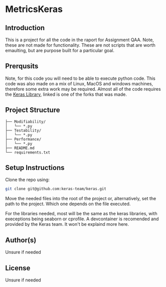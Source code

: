# MetricsKeras
## Introduction
This is a project for all the code in the raport for Assignment QAA. Note, these are not made for functionality. These are not scripts that are worth emaulting, but are purpose built for a particular goal. 

## Prerqusits
Note, for this code you will need to be able to execute python code. This code was also made on a mix of Linux, MacOS and windows machines, therefore some extra work may be required. Almost all of the code requires the [Keras Library](https://github.com/Uplink036/keras), linked is one of the forks that was made. 

## Project Structure

```
├── Modifiability/
│   └── *.py
├── Testability/
│   └── *.py
├── Performance/
│   └── *.py
├── README.md
└── requirements.txt
```

## Setup Instructions
Clone the repo using:

```bash
git clone git@github.com:keras-team/keras.git
```

Move the needed files into the root of the project or, alternatively, set the path to the project. Which one depends on the file executed. 

For the libraries needed, most will be the same as the keras libraries, with execeptions being seaborn or cprofile. A devcontainer is recomended and provided by the Keras team. It won't be explaind more here. 

## Author(s)
Unsure if needed

## License
Unsure if needed




